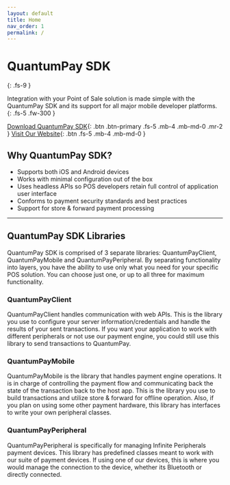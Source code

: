 ```yaml
---
layout: default
title: Home
nav_order: 1
permalink: /
---
```


# QuantumPay SDK
{: .fs-9 }

Integration with your Point of Sale solution is made simple with the QuantumPay SDK and its support for all major mobile developer platforms.
{: .fs-5 .fw-300 }

[Download QuantumPay SDK](https://github.com/InfinitePeripherals/QuantumPay/releases){: .btn .btn-primary .fs-5 .mb-4 .mb-md-0 .mr-2 } [Visit Our Website](https://ipcmobile.com/products/quantumpay-solution){: .btn .fs-5 .mb-4 .mb-md-0 }

## Why QuantumPay SDK?
- Supports both iOS and Android devices 
- Works with minimal configuration out of the box
- Uses headless APIs so POS developers retain full control of application user interface
- Conforms to payment security standards and best practices
- Support for store & forward payment processing

---

## QuantumPay SDK Libraries
QuantumPay SDK is comprised of 3 separate libraries: QuantumPayClient, QuantumPayMobile and QuantumPayPeripheral. By separating functionality into layers, you have the ability to use only what you need for your specific POS solution. You can choose just one, or up to all three for maximum functionality.

### QuantumPayClient
QuantumPayClient handles communication with web APIs. This is the library you use to configure your server information/credentials and handle the results of your sent transactions. If you want your application to work with different peripherals or not use our payment engine, you could still use this library to send transactions to QuantumPay.

### QuantumPayMobile
QuantumPayMobile is the library that handles payment engine operations. It is in charge of controlling the payment flow and communicating back the state of the transaction back to the host app. This is the library you use to build transactions and utilize store & forward for offline operation. Also, if you plan on using some other payment hardware, this library has interfaces to write your own peripheral classes.

### QuantumPayPeripheral
QuantumPayPeripheral is specifically for managing Infinite Peripherals payment devices. This library has predefined classes meant to work with our suite of payment devices. If using one of our devices, this is where you would manage the connection to the device, whether its Bluetooth or directly connected. 